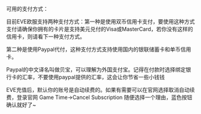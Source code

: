 可用的支付方式：

目前EVE欧服支持两种支付方式：第一种是使用双币信用卡支付，要使用这种方式支付请确保你拥有的卡片是支持美元兑付的Visa或MasterCard，若你没有这样的信用卡，则请看下一种支付方式。

第二种是使用Paypal代付，这种支付方式支持使用国内的银联储蓄卡和单币信用卡。

Paypal的中文译名叫做贝宝，可以理解为外国支付宝。记得在付款时选择绑定银行卡的汇率，不要使用paypal提供的汇率，这会让你节省一些小钱钱

EVE充值后，默认你的账号是自动续费的。如果有需要可以在官网选择取消自动续费，登录官网 Game Time->Cancel Subscription 随便选择一个理由，蓝色按钮确认就好了~